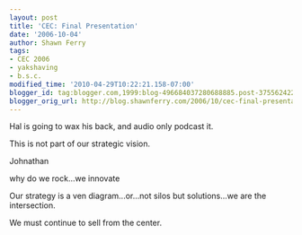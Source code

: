 ```yaml
---
layout: post
title: 'CEC: Final Presentation'
date: '2006-10-04'
author: Shawn Ferry
tags:
- CEC 2006
- yakshaving
- b.s.c.
modified_time: '2010-04-29T10:22:21.158-07:00'
blogger_id: tag:blogger.com,1999:blog-496684037280688885.post-3755624226576444584
blogger_orig_url: http://blog.shawnferry.com/2006/10/cec-final-presentation_6722.html
---
```


Hal is going to wax his back, and audio only podcast it.  
  
This is not part of our strategic vision.  
  
Johnathan  
  
why do we rock...we innovate  
  
Our strategy is a ven diagram...or...not silos but solutions...we are the
intersection.  
  
We must continue to sell from the center.  

